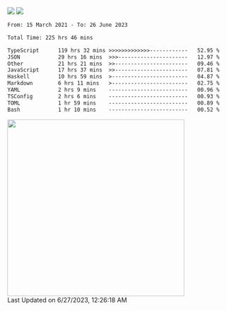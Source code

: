 <div>
  <img src="https://github-readme-stats.vercel.app/api?username=naporin0624&count_private=true&show_icons=true" />
  <img src="https://github-readme-stats.vercel.app/api/top-langs/?username=naporin0624&layout=compact&hide=css" />
  <!--START_SECTION:waka-->

```txt
From: 15 March 2021 - To: 26 June 2023

Total Time: 225 hrs 46 mins

TypeScript      119 hrs 32 mins >>>>>>>>>>>>>------------   52.95 %
JSON            29 hrs 16 mins  >>>----------------------   12.97 %
Other           21 hrs 21 mins  >>-----------------------   09.46 %
JavaScript      17 hrs 37 mins  >>-----------------------   07.81 %
Haskell         10 hrs 59 mins  >------------------------   04.87 %
Markdown        6 hrs 11 mins   >------------------------   02.75 %
YAML            2 hrs 9 mins    -------------------------   00.96 %
TSConfig        2 hrs 6 mins    -------------------------   00.93 %
TOML            1 hr 59 mins    -------------------------   00.89 %
Bash            1 hr 10 mins    -------------------------   00.52 %
```

<!--END_SECTION:waka-->
  
  <!--START_SECTION:lapras-card-->
<a href="https://lapras.com/public/CDQE7TF" target="_blank" rel="noopener noreferrer"><img src="https://lapras-card-generator.vercel.app/api/svg?e=3.68&b=3.48&i=3.51&b1=%23232323&b2=%236d6d6d&i1=%23212121&i2=%23818181&l=ja" width="400" ></a>  
Last Updated on 6/27/2023, 12:26:18 AM
<!--END_SECTION:lapras-card-->
</div>

